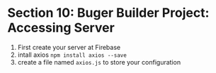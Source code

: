 # Section 10: Buger Builder Project: Accessing Server

1. First create your server at Firebase
2. intall axios `npm install axios --save`
3. create a file named `axios.js` to store your configuration

